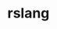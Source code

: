 # rslang

<!-- ![image](https://user-images.githubusercontent.com/61269026/187951867-c1e966b4-c451-47fc-adaf-ce4fb7e6177e.png) -->

